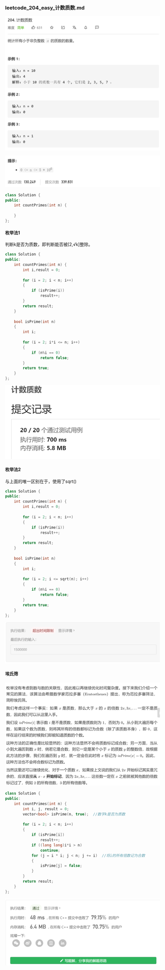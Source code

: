 ### leetcode_204_easy_计数质数.md

![image-20210218191601100](leetcode_204_计数质数.assets/image-20210218191601100.png)

![image-20210218191611041](leetcode_204_计数质数.assets/image-20210218191611041.png)

```c++
class Solution {
public:
    int countPrimes(int n) {

    }
};
```

#### 枚举法1

判断k是否为质数，即判断能否被[2,√k]整除。

```c++
class Solution {
public:
	int countPrimes(int n) {
		int i,result = 0;

		for (i = 2; i < n; i++)
		{
			if (isPrime(i))
				result++;
		}
		return result;
	}

	bool isPrime(int n)
	{
		int i;
		
		for (i = 2; i*i <= n; i++)
		{
			if (n%i == 0)
				return false;
		}
		return true;
	}
};
```

![image-20210218202856504](leetcode_204_计数质数.assets/image-20210218202856504.png)

#### 枚举法2

与上面的唯一区别在于，使用了sqrt()

```c++
class Solution {
public:
	int countPrimes(int n) {
		int i,result = 0;

		for (i = 2; i < n; i++)
		{
			if (isPrime(i))
				result++;
		}
		return result;
	}

	bool isPrime(int n)
	{
		int i;
		
		for (i = 2; i <= sqrt(n); i++)
		{
			if (n%i == 0)
				return false;
		}
		return true;
	}
};
```

![image-20210218195840442](leetcode_204_计数质数.assets/image-20210218195840442.png)

#### 埃氏筛

![image-20210218200023545](leetcode_204_计数质数.assets/image-20210218200023545.png)

```c++
class Solution {
public:
	int countPrimes(int n) {
		int i, j, result = 0;
		vector<bool> isPrime(n, true);  //数字k是否为质数

		for (i = 2; i < n; i++)
		{
			if (isPrime[i])
				result++;
			if ((long long)i*i > n)
				continue;
			for (j = i * i; j < n; j += i)  //将i的所有倍数记为合数
			{
				isPrime[j] = false;
			}
		}
		return result;
	}
};
```

![image-20210218202835546](leetcode_204_计数质数.assets/image-20210218202835546.png)